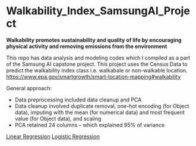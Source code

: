 # Walkability_Index_SamsungAI_Project

**Walkability promotes sustainability and quality of life by encouraging physical activity and removing emissions from the environment**

This repo has data analysis and modeling codes which I compiled as a part of the Samsung AI capstone project.
This project uses the Census Data to predict the walkability index class i.e. walkabale or non-walkable location. https://www.epa.gov/smartgrowth/smart-location-mapping#walkability 

General approach:
- Data preprocessing included data cleanup and PCA
- Data cleanup involved duplicate removal, one-hot encoding (for Object data), imputing with the mean (for numerical data) and most frequent value (for Object data), and scaling
- PCA retained 24 columns – which explained 95% of variance

[Linear Regression](https://github.com/dap29/Walkability_Index_SamsungAI_Project/blob/main/Supervised_ML_Linear_Regression.ipynb)
[Logistic Regression](https://github.com/dap29/Walkability_Index_SamsungAI_Project/blob/main/Supervised_ML_Logistic_Regression_PCA.ipynb)



